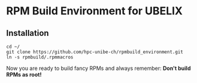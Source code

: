 # RPM Build Environment for UBELIX

## Installation

    cd ~/
    git clone https://github.com/hpc-unibe-ch/rpmbuild_environment.git
    ln -s rpmbuild/.rpmmacros

Now you are ready to build fancy RPMs and always remember: **Don't build RPMs as root!**
